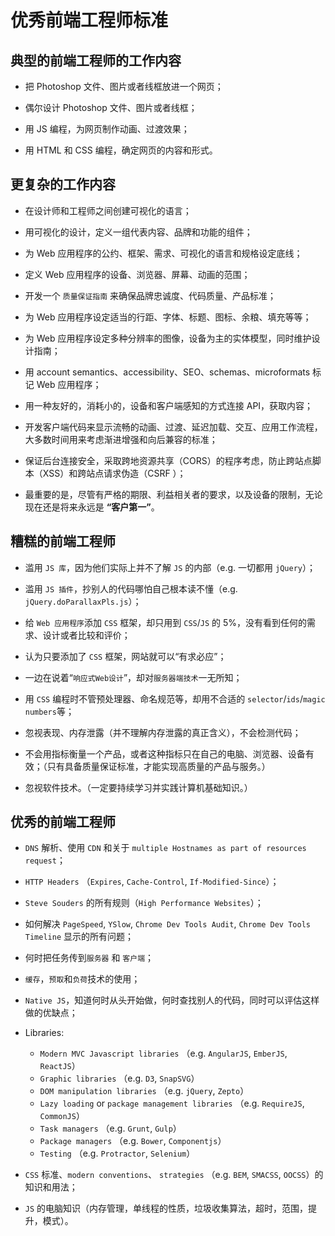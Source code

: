 # 优秀前端工程师标准  

## 典型的前端工程师的工作内容

* 把 Photoshop 文件、图片或者线框放进一个网页；

* 偶尔设计 Photoshop 文件、图片或者线框；

* 用 JS 编程，为网页制作动画、过渡效果；

* 用 HTML 和 CSS 编程，确定网页的内容和形式。


## 更复杂的工作内容

* 在设计师和工程师之间创建可视化的语言；

* 用可视化的设计，定义一组代表内容、品牌和功能的组件；

* 为 Web 应用程序的公约、框架、需求、可视化的语言和规格设定底线；

* 定义 Web 应用程序的设备、浏览器、屏幕、动画的范围；

* 开发一个 `质量保证指南` 来确保品牌忠诚度、代码质量、产品标准；

* 为 Web 应用程序设定适当的行距、字体、标题、图标、余粮、填充等等；

* 为 Web 应用程序设定多种分辨率的图像，设备为主的实体模型，同时维护设计指南；

* 用 account semantics、accessibility、SEO、schemas、microformats 标记 Web 应用程序；

* 用一种友好的，消耗小的，设备和客户端感知的方式连接 API，获取内容；

* 开发客户端代码来显示流畅的动画、过渡、延迟加载、交互、应用工作流程，大多数时间用来考虑渐进增强和向后兼容的标准；

* 保证后台连接安全，采取跨地资源共享（CORS）的程序考虑，防止跨站点脚本（XSS）和跨站点请求伪造（CSRF ）；

* 最重要的是，尽管有严格的期限、利益相关者的要求，以及设备的限制，无论现在还是将来永远是 **“客户第一”**。


## 糟糕的前端工程师

* 滥用 `JS 库`，因为他们实际上并不了解 `JS` 的内部（e.g. 一切都用 `jQuery`）；

* 滥用 `JS 插件`，抄别人的代码哪怕自己根本读不懂（e.g. `jQuery.doParallaxPls.js`）；

* 给 `Web 应用程序`添加 `CSS` 框架，却只用到 `CSS`/`JS` 的 5%，没有看到任何的需求、设计或者比较和评价；

* 认为只要添加了 `CSS` 框架，网站就可以“有求必应”；

* 一边在说着“`响应式Web设计`”，却对`服务器端技术`一无所知；

* 用 `CSS` 编程时不管预处理器、命名规范等，却用不合适的 `selector`/`ids`/`magic numbers`等；

* 忽视表现、内存泄露（并不理解内存泄露的真正含义），不会检测代码；

* 不会用指标衡量一个产品，或者这种指标只在自己的电脑、浏览器、设备有效；（只有具备质量保证标准，才能实现高质量的产品与服务。）

* 忽视软件技术。（一定要持续学习并实践计算机基础知识。）


## 优秀的前端工程师

* `DNS` 解析、使用 `CDN` 和关于 `multiple Hostnames as part of resources request`；

* `HTTP Headers` （`Expires`, `Cache-Control`, `If-Modified-Since`）；

* `Steve Souders` 的所有规则（`High Performance Websites`）；

* 如何解决 `PageSpeed`, `YSlow`, `Chrome Dev Tools Audit`, `Chrome Dev Tools Timeline` 显示的所有问题；

* 何时把任务传到`服务器` 和 `客户端`；

* `缓存`，`预取`和`负荷`技术的使用；

* `Native JS`，知道何时从头开始做，何时查找别人的代码，同时可以评估这样做的优缺点；

* Libraries:   
    * `Modern MVC Javascript libraries` （e.g. `AngularJS`, `EmberJS`, `ReactJS`）  
    * `Graphic libraries` （e.g. `D3`, `SnapSVG`）  
    * `DOM manipulation libraries` （e.g. `jQuery`, `Zepto`）  
    * `Lazy loading` or `package management libraries` （e.g. `RequireJS`, `CommonJS`）  
    * `Task managers` （e.g. `Grunt`, `Gulp`）  
    * `Package managers` （e.g. `Bower`, `Componentjs`）  
    * `Testing` （e.g. `Protractor`, `Selenium`）  

* `CSS` 标准、`modern conventions`、 `strategies` （e.g. `BEM`, `SMACSS`, `OOCSS`）的知识和用法；

* `JS` 的电脑知识（内存管理，单线程的性质，垃圾收集算法，超时，范围，提升，模式）。
